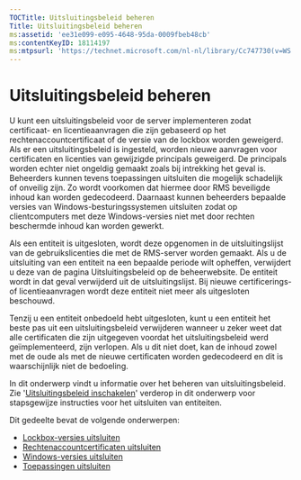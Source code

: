 ```yaml
---
TOCTitle: Uitsluitingsbeleid beheren
Title: Uitsluitingsbeleid beheren
ms:assetid: 'ee31e099-e095-4648-95da-0009fbeb48cb'
ms:contentKeyID: 18114197
ms:mtpsurl: 'https://technet.microsoft.com/nl-nl/library/Cc747730(v=WS.10)'
---
```


Uitsluitingsbeleid beheren
==========================

U kunt een uitsluitingsbeleid voor de server implementeren zodat certificaat- en licentieaanvragen die zijn gebaseerd op het rechtenaccountcertificaat of de versie van de lockbox worden geweigerd. Als er een uitsluitingsbeleid is ingesteld, worden nieuwe aanvragen voor certificaten en licenties van gewijzigde principals geweigerd. De principals worden echter niet ongeldig gemaakt zoals bij intrekking het geval is. Beheerders kunnen tevens toepassingen uitsluiten die mogelijk schadelijk of onveilig zijn. Zo wordt voorkomen dat hiermee door RMS beveiligde inhoud kan worden gedecodeerd. Daarnaast kunnen beheerders bepaalde versies van Windows-besturingssystemen uitsluiten zodat op clientcomputers met deze Windows-versies niet met door rechten beschermde inhoud kan worden gewerkt.

Als een entiteit is uitgesloten, wordt deze opgenomen in de uitsluitingslijst van de gebruikslicenties die met de RMS-server worden gemaakt. Als u de uitsluiting van een entiteit na een bepaalde periode wilt opheffen, verwijdert u deze van de pagina Uitsluitingsbeleid op de beheerwebsite. De entiteit wordt in dat geval verwijderd uit de uitsluitingslijst. Bij nieuwe certificerings- of licentieaanvragen wordt deze entiteit niet meer als uitgesloten beschouwd.

Tenzij u een entiteit onbedoeld hebt uitgesloten, kunt u een entiteit het beste pas uit een uitsluitingsbeleid verwijderen wanneer u zeker weet dat alle certificaten die zijn uitgegeven voordat het uitsluitingsbeleid werd geïmplementeerd, zijn verlopen. Als u dit niet doet, kan de inhoud zowel met de oude als met de nieuwe certificaten worden gedecodeerd en dit is waarschijnlijk niet de bedoeling.

In dit onderwerp vindt u informatie over het beheren van uitsluitingsbeleid. Zie '[Uitsluitingsbeleid inschakelen](https://technet.microsoft.com/bbb1ce50-bc11-41cf-b75b-a6756141908f)' verderop in dit onderwerp voor stapsgewijze instructies voor het uitsluiten van entiteiten.

Dit gedeelte bevat de volgende onderwerpen:

-   [Lockbox-versies uitsluiten](https://technet.microsoft.com/e287f026-aab2-43ab-93bc-48087da82f36)
-   [Rechtenaccountcertificaten uitsluiten](https://technet.microsoft.com/cba5e901-942c-4d06-9865-e6c4648c95e6)
-   [Windows-versies uitsluiten](https://technet.microsoft.com/8b8a184d-ac0e-4a43-822c-d2fae2faf484)
-   [Toepassingen uitsluiten](https://technet.microsoft.com/b68ae4b2-b9ba-44ae-90cb-c88df600ec86)

